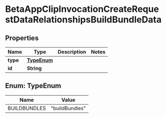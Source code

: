 

# BetaAppClipInvocationCreateRequestDataRelationshipsBuildBundleData


## Properties

| Name | Type | Description | Notes |
|------------ | ------------- | ------------- | -------------|
|**type** | [**TypeEnum**](#TypeEnum) |  |  |
|**id** | **String** |  |  |



## Enum: TypeEnum

| Name | Value |
|---- | -----|
| BUILDBUNDLES | &quot;buildBundles&quot; |



